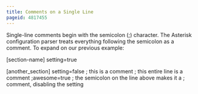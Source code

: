 ```yaml
---
title: Comments on a Single Line
pageid: 4817455
---
```


Single-line comments begin with the semicolon (;) character. The Asterisk configuration parser treats everything following the semicolon as a comment. To expand on our previous example:


[section-name]
setting=true

[another\_section]
setting=false ; this is a comment
; this entire line is a comment
;awesome=true
; the semicolon on the line above makes it a
; comment, disabling the setting
